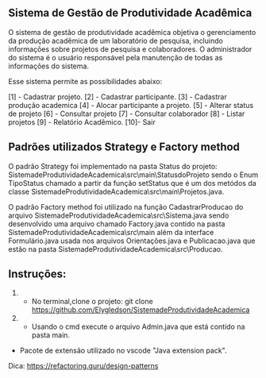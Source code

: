 ## Sistema de Gestão de Produtividade Acadêmica

O sistema de gestão de produtividade acadêmica objetiva o gerenciamento da produção
acadêmica de um laboratório de pesquisa, incluindo informações sobre projetos de pesquisa e
colaboradores. O administrador do sistema é o usuário responsável pela manutenção de todas
as informações do sistema. 

Esse sistema permite as possibilidades abaixo:

[1] - Cadastrar projeto.
[2] - Cadastrar participante.
[3] - Cadastrar produção academica
[4] - Alocar participante a projeto.
[5] - Alterar status de projeto
[6] - Consultar projeto
[7] - Consultar colaborador
[8] - Listar projetos
[9] - Relatório Acadêmico.
[10]- Sair

## Padrões utilizados Strategy e Factory method

O padrão Strategy foi implementado na pasta Status do projeto:
SistemadeProdutividadeAcademica\src\main\StatusdoProjeto sendo o Enum TipoStatus chamado  a
partir da função setStatus que é um dos metódos da classe SistemadeProdutividadeAcademica\src\main\Projetos.java.

O padrão Factory method foi utilizado na função  CadastrarProducao do arquivo SistemadeProdutividadeAcademica\src\Sistema.java 
sendo desenvolvido uma arquivo chamado Factory.java contido na pasta SistemadeProdutividadeAcademica\src\main além da interface
Formulário.java usada nos arquivos Orientações.java e Publicacao.java que estão na pasta SistemadeProdutividadeAcademica\src\Producao.

## Instruções:

1. * No terminal,clone o projeto: git clone https://github.com/Elygledson/SistemadeProdutividadeAcademica
2. * Usando o cmd execute o arquivo Admin.java que está contido na pasta main.

* Pacote de extensão utilizado no vscode "Java extension pack".

Dica: https://refactoring.guru/design-patterns
